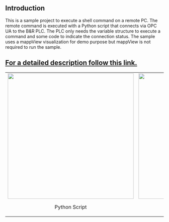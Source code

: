 ## Introduction
This is a sample project to execute a shell command on a remote PC. The remote command is executed with a Python script that connects via OPC UA to the B&R PLC. The PLC only needs the variable structure to execute a command and some code to indicate the connection status. The sample uses a mappView visualization for demo purpose but mappView is not required to run the sample.

## [**For a detailed description follow this link.**](https://br-automation-com.github.io/mappRemoteShell/index.html)

<table>
  <tr>
    <td>
      <img src='https://br-automation-com.github.io/mappRemoteShell/images/screenshot_python.png' width=400><p align="center">Python Script</p>
    </td>
    <td>
      <img src='https://br-automation-com.github.io/mappRemoteShell/images/screenshot_plc.png' width=400><p align="center">PLC UI</p>
    </td>
  </tr>
</table>

